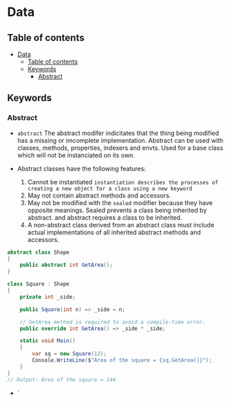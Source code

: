 # Data

## Table of contents

- [Data](#data)
  - [Table of contents](#table-of-contents)
  - [Keywords](#keywords)
    - [Abstract](#abstract)

## Keywords

### Abstract

- `abstract` The abstract modifer indicitates that the thing being modified has a missing or imcomplete implementation. Abstract can be used with classes, methods, properties, indexers and envts. Used for a base class which will not be instanciated on its own.

- Abstract classes have the following features:
  1. Cannot be instantiated `instantiation describes the processes of creating a new object for a class using a new keyword`
  2. May not contain abstract methods and accessors.
  3. May not be modified with the `sealed` modifier because they have opposite meanings. Sealed prevents a class being inherited by abstract. and abstract requires a class to be inherited.
  4. A non-abstract class derived from an abstract class must include actual implementations of all inherited abstract methods and accessors.

```cs
abstract class Shape
{
    public abstract int GetArea();
}

class Square : Shape
{
    private int _side;

    public Square(int n) => _side = n;

    // GetArea method is required to avoid a compile-time error.
    public override int GetArea() => _side * _side;

    static void Main()
    {
        var sq = new Square(12);
        Console.WriteLine($"Area of the square = {sq.GetArea()}");
    }
}
// Output: Area of the square = 144
```

- `
